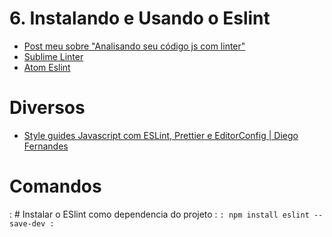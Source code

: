 # 6. Instalando e Usando o Eslint
- [Post meu sobre "Analisando seu código js com linter"](https://willianjusten.com.br/analisando-seu-codigo-js-com-linter/)
- [Sublime Linter](http://www.sublimelinter.com/en/latest/)
- [Atom Eslint](https://github.com/AtomLinter/linter-eslint)

# Diversos
- [Style guides Javascript com ESLint, Prettier e EditorConfig | Diego Fernandes](https://www.youtube.com/watch?v=TI4v4Y8yRjw)

# Comandos

: # Instalar o ESlint como dependencia do projeto 
: ```
: npm install eslint --save-dev
: ```
